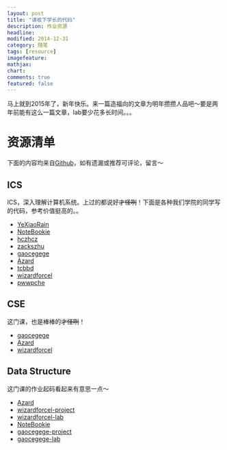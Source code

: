 ```yaml
---
layout: post
title: "请收下学长的代码"
description: 作业资源
headline: 
modified: 2014-12-31
category: 随笔
tags: [resource]
imagefeature: 
mathjax: 
chart: 
comments: true
featured: false
---
```


马上就到2015年了，新年快乐。来一篇造福向的文章为明年攒攒人品吧～要是两年前能有这么一篇文章，lab要少花多长时间。。。

# 资源清单

下面的内容均来自[Github](https://github.com)，如有遗漏或推荐可评论，留言～

## ICS

ICS，深入理解计算机系统。上过的都说好<s>才怪咧</s>！下面是各种我们学院的同学写的代码，参考价值挺高的。。

* [YeXiaoRain](https://github.com/YeXiaoRain/ICS_LAB)
* [NoteBookie](https://github.com/NoteBookie/csapp-labs)
* [hczhcz](https://github.com/hczhcz/trick-n-trick)
* [zackszhu](https://github.com/zackszhu/CSAPP-labs)
* [gaocegege](https://github.com/gaocegege/ICS-Labs)
* [Azard](https://github.com/Azard/icslabs)
* [tcbbd](https://github.com/tcbbd/ics-csapp-labs)
* [wizardforcel](https://github.com/wizardforcel/icslabs)
* [pwwpche](https://github.com/pwwpche/ICS_handouts)

## CSE

这门课，也是棒棒的<s>才怪咧</s>！

* [gaocegege](https://github.com/gaocegege/CSE-Labs)
* [Azard](https://github.com/Azard/SE227-CSE-lab)
* [wizardforcel](https://github.com/wizardforcel/cselabs)

## Data Structure

这门课的作业起码看起来有意思一点～

* [Azard](https://github.com/Azard/SE106-DataStructure)
* [wizardforcel-project](https://github.com/wizardforcel/se106project)
* [wizardforcel-lab](https://github.com/wizardforcel/se106labs)
* [NoteBookie](https://github.com/NoteBookie/SE106-labs)
* [gaocegege-project](https://github.com/gaocegege/SE106-Project)
* [gaocegege-lab](https://github.com/gaocegege/SE106-Homeworks)